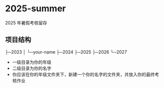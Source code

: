 # 2025-summer
2025 年暑假考核留存
## 项目结构
├─2023
│  └─your-name
├─2024
├─2025
├─2026
└─2027
- 一级目录为你的年级
- 二级目录为你的名字
- 你应该在你的年级文件夹下，新建一个你的名字的文件夹，并放入你的最终考核作业
